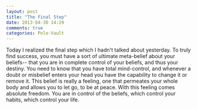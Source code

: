 ```yaml
---
layout: post
title: "The Final Step"
date: 2013-04-30 14:29
comments: true
categories: Pole-Vault
---
```


Today I realized the final step which I hadn't talked about yesterday. To truly find success, you must have a sort of ultimate meta-belief about your beliefs-- that you are in complete control of your beliefs, and thus your destiny. You need to know that you have total mind-control, and whenever a doubt or misbelief enters your head you have the capability to change it or remove it. This belief is really a feeling, one that permeates your whole body and allows you to let go, to be at peace. With this feeling comes absolute freedom. You are in control of the beliefs, which control your habits, which control your life.
